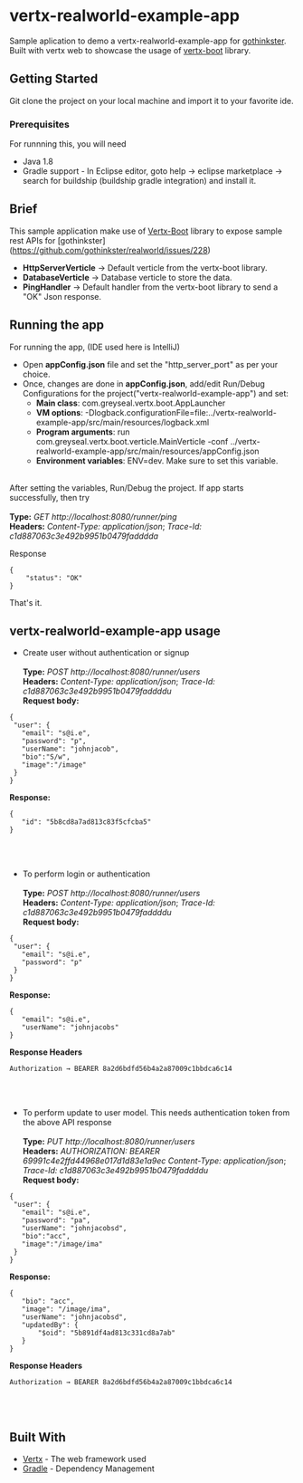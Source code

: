 # vertx-realworld-example-app
Sample aplication to demo a vertx-realworld-example-app for [gothinkster](https://github.com/gothinkster/realworld/issues/228). Built with vertx web to showcase the usage of [vertx-boot](https://github.com/greyseal/vertx-boot) library. 

## Getting Started

Git clone the project on your local machine and import it to your favorite ide.

### Prerequisites

For runnning this, you will need
- Java 1.8
- Gradle support - In Eclipse editor, goto help -> eclipse marketplace -> search for buildship (buildship gradle integration) and install it.

## Brief
This sample application make use of [Vertx-Boot](https://github.com/greyseal/vertx-boot) library to expose sample rest APIs for [gothinkster] (https://github.com/gothinkster/realworld/issues/228)
- **HttpServerVerticle**       -> Default verticle from the vertx-boot library.
- **DatabaseVerticle**         -> Database verticle to store the data.
- **PingHandler**              -> Default handler from the vertx-boot library to send a "OK" Json response.

## Running the app

For running the app, (IDE used here is IntelliJ)
- Open **appConfig.json** file and set the "http_server_port" as per your choice.
- Once, changes are done in **appConfig.json**, add/edit Run/Debug Configurations for the project("vertx-realworld-example-app") and set:
  * **Main class**: com.greyseal.vertx.boot.AppLauncher
  * **VM options**: -Dlogback.configurationFile=file:../vertx-realworld-example-app/src/main/resources/logback.xml
  * **Program arguments**: run com.greyseal.vertx.boot.verticle.MainVerticle -conf ../vertx-realworld-example-app/src/main/resources/appConfig.json 
  * **Environment variables**: ENV=dev. Make sure to set this variable.
 <br /><br /> 

After setting the variables, Run/Debug the project. If app starts successfully, then try <br /><br /> 
**Type:** *GET http://localhost:8080/runner/ping* <br />
**Headers:** *Content-Type: application/json*;  *Trace-Id: c1d887063c3e492b9951b0479fadddda* <br />

Response<br />
```
{
    "status": "OK"
}
```
That's it.

## vertx-realworld-example-app usage
* Create user without authentication or signup <br /><br />
**Type:** *POST http://localhost:8080/runner/users* <br />
**Headers:** *Content-Type: application/json*;  *Trace-Id: c1d887063c3e492b9951b0479faddddu* <br />
**Request body:**
 ```
{
  "user": {
    "email": "s@i.e",
    "password": "p",
    "userName": "johnjacob",
    "bio":"S/w",
    "image":"/image"
  }
}
 ```
 **Response:**
 ```
 {
    "id": "5b8cd8a7ad813c83f5cfcba5"
}
 ```
<br /> <br />

* To perform login or authentication <br /><br />
**Type:** *POST http://localhost:8080/runner/users* <br />
**Headers:** *Content-Type: application/json*;  *Trace-Id: c1d887063c3e492b9951b0479faddddu* <br />
**Request body:**
 ```
{
  "user": {
    "email": "s@i.e",
    "password": "p"
  }
}
 ```
 **Response:**
 ```
{
    "email": "s@i.e",
    "userName": "johnjacobs"
}
 ```
 **Response Headers**
 ```
 Authorization → BEARER 8a2d6bdfd56b4a2a87009c1bbdca6c14
 ```
<br /> <br />

* To perform update to user model. This needs authentication token from the above API response <br /><br />
**Type:** *PUT http://localhost:8080/runner/users* <br />
**Headers:** *AUTHORIZATION: BEARER 69991c4e2ffd44968e017d1d83e1a9ec* *Content-Type: application/json*;  *Trace-Id: c1d887063c3e492b9951b0479faddddu* <br />
**Request body:**
 ```
{
  "user": {
    "email": "s@i.e",
    "password": "pa",
    "userName": "johnjacobsd",
    "bio":"acc",
    "image":"/image/ima"
  }
}
 ```
 **Response:**
 ```
{
    "bio": "acc",
    "image": "/image/ima",
    "userName": "johnjacobsd",
    "updatedBy": {
        "$oid": "5b891df4ad813c331cd8a7ab"
    }
}
 ```
 **Response Headers**
 ```
 Authorization → BEARER 8a2d6bdfd56b4a2a87009c1bbdca6c14
 ```
<br /> <br />

## Built With

* [Vertx](http://vertx.io/) - The web framework used
* [Gradle](https://gradle.org/) - Dependency Management
